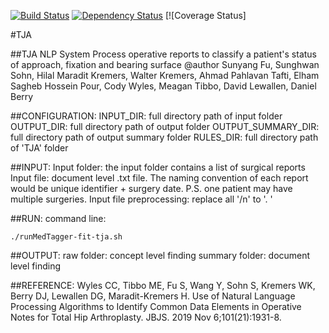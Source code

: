 [![Build Status](http://img.shields.io/travis/badges/badgerbadgerbadger.svg?style=flat-square)](https://travis-ci.org/badges/badgerbadgerbadger) [![Dependency Status](http://img.shields.io/gemnasium/badges/badgerbadgerbadger.svg?style=flat-square)](https://gemnasium.com/badges/badgerbadgerbadger) [![Coverage Status]

#TJA
  
##TJA NLP System
Process operative reports to classify a patient's status of approach, fixation and bearing surface
@author Sunyang Fu, Sunghwan Sohn, Hilal Maradit Kremers, Walter Kremers, Ahmad Pahlavan Tafti, Elham Sagheb Hossein Pour, Cody Wyles, Meagan Tibbo, David Lewallen, Daniel Berry
 
##CONFIGURATION:
INPUT_DIR: full directory path of input folder
OUTPUT_DIR: full directory path of output folder
OUTPUT_SUMMARY_DIR: full directory path of output summary folder
RULES_DIR: full directory path of 'TJA' folder

##INPUT:
 Input folder: the input folder contains a list of surgical reports 
 Input file: document level .txt file. The naming convention of each report would be unique identifier + surgery date. P.S. one patient may have multiple surgeries. 
 Input file preprocessing: replace all '/n' to '. '

##RUN:
 command line:
 ```
 ./runMedTagger-fit-tja.sh
```
##OUTPUT:
 raw folder: concept level finding
 summary folder: document level finding

##REFERENCE: 
Wyles CC, Tibbo ME, Fu S, Wang Y, Sohn S, Kremers WK, Berry DJ, Lewallen DG, Maradit-Kremers H. Use of Natural Language Processing Algorithms to Identify Common Data Elements in Operative Notes for Total Hip Arthroplasty. JBJS. 2019 Nov 6;101(21):1931-8.
